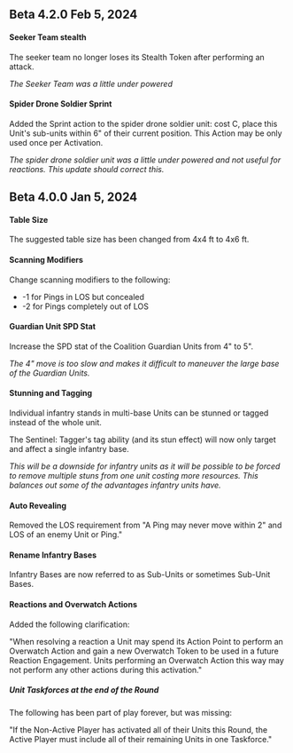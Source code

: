 ## Beta 4.2.0 Feb 5, 2024

#### Seeker Team stealth

The seeker team no longer loses its Stealth Token after performing an attack.

*The Seeker Team was a little under powered*

#### Spider Drone Soldier Sprint

Added the Sprint action to the spider drone soldier unit: cost C, place this Unit's sub-units within 6" of their current
position. This Action may be only used once per Activation.

*The spider drone soldier unit was a little under powered and not useful for reactions. This update should correct
this.*

## Beta 4.0.0 Jan 5, 2024

#### Table Size

The suggested table size has been changed from 4x4 ft to 4x6 ft.

#### Scanning Modifiers

Change scanning modifiers to the following:

- -1 for Pings in LOS but concealed
- -2 for Pings completely out of LOS

#### Guardian Unit SPD Stat

Increase the SPD stat of the Coalition Guardian Units from 4" to 5".

*The 4" move is too slow and makes it difficult to maneuver the large base of the Guardian Units.*

#### Stunning and Tagging

Individual infantry stands in multi-base Units can be stunned or tagged instead of the whole unit.

The Sentinel: Tagger's tag ability (and its stun effect) will now only target and affect a single infantry base.

*This will be a downside for infantry units as it will be possible to be forced to remove multiple stuns from one unit
costing more resources. This balances out some of the advantages infantry units have.*

#### Auto Revealing

Removed the LOS requirement from "A Ping may never move within 2" and LOS of an enemy Unit or Ping."

#### Rename Infantry Bases

Infantry Bases are now referred to as Sub-Units or sometimes Sub-Unit Bases.

#### Reactions and Overwatch Actions

Added the following clarification:

"When resolving a reaction a Unit may spend its Action Point to perform an Overwatch Action and gain a new Overwatch
Token to be used in a future Reaction Engagement. Units performing an Overwatch Action this way may not perform any
other actions during this activation."

##### Unit Taskforces at the end of the Round

The following has been part of play forever, but was missing:

"If the Non-Active Player has activated all of their Units this Round, the Active Player must include all of their
remaining Units in one Taskforce."